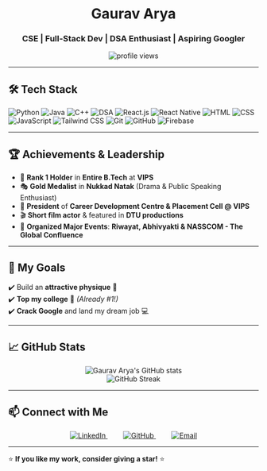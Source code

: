 <h1 align="center">Gaurav Arya</h1>
<h3 align="center">CSE | Full-Stack Dev | DSA Enthusiast | Aspiring Googler</h3>

<p align="center">
  <img src="https://komarev.com/ghpvc/?username=gauravarya&label=Profile%20Views&color=0e75b6&style=flat" alt="profile views" />
</p>

---

## 🛠️ Tech Stack
![Python](https://img.shields.io/badge/-Python-3776AB?style=flat&logo=python&logoColor=white)
![Java](https://img.shields.io/badge/-Java-007396?style=flat&logo=java&logoColor=white)
![C++](https://img.shields.io/badge/-C++-00599C?style=flat&logo=c%2B%2B&logoColor=white)
![DSA](https://img.shields.io/badge/-DSA-orange?style=flat)
![React.js](https://img.shields.io/badge/-React.js-61DAFB?style=flat&logo=react&logoColor=black)
![React Native](https://img.shields.io/badge/-React%20Native-61DAFB?style=flat&logo=react&logoColor=black)
![HTML](https://img.shields.io/badge/-HTML-E34F26?style=flat&logo=html5&logoColor=white)
![CSS](https://img.shields.io/badge/-CSS-1572B6?style=flat&logo=css3&logoColor=white)
![JavaScript](https://img.shields.io/badge/-JavaScript-F7DF1E?style=flat&logo=javascript&logoColor=black)
![Tailwind CSS](https://img.shields.io/badge/-TailwindCSS-06B6D4?style=flat&logo=tailwind-css&logoColor=white)
![Git](https://img.shields.io/badge/-Git-F05032?style=flat&logo=git&logoColor=white)
![GitHub](https://img.shields.io/badge/-GitHub-181717?style=flat&logo=github&logoColor=white)
![Firebase](https://img.shields.io/badge/-Firebase-FFCA28?style=flat&logo=firebase&logoColor=black)

---

## 🏆 Achievements & Leadership
- 🏅 **Rank 1 Holder** in **Entire B.Tech** at **VIPS**  
- 🎭 **Gold Medalist** in **Nukkad Natak** (Drama & Public Speaking Enthusiast)  
- 🎤 **President** of **Career Development Centre & Placement Cell @ VIPS**  
- 🎬 **Short film actor** & featured in **DTU productions**  
- 🎪 **Organized Major Events**: **Riwayat, Abhivyakti & NASSCOM - The Global Confluence**  

---

## 🎯 My Goals
✔️ Build an **attractive physique** 💪  
✔️ **Top my college** 🏅 *(Already #1!)*  
✔️ **Crack Google** and land my dream job 💻  

---

## 📈 GitHub Stats
<p align="center">
  <img src="https://github-readme-stats.vercel.app/api?username=gauravarya&show_icons=true&theme=radical" alt="Gaurav Arya's GitHub stats" />
  <br/>
  <img src="https://github-readme-streak-stats.herokuapp.com/?user=gauravarya&theme=radical" alt="GitHub Streak" />
</p>

---

## 📫 Connect with Me
<p align="center">
  <a href="https://www.linkedin.com/in/gaurav-arya%F0%9F%9A%80-4321041a6/" target="_blank">
    <img src="https://img.shields.io/badge/-LinkedIn-blue?style=for-the-badge&logo=linkedin&logoColor=white" alt="LinkedIn" />
  </a>
    &nbsp;&nbsp;&nbsp;
    &nbsp;&nbsp;&nbsp;
  <a href="https://github.com/gauravaryaarya" target="_blank">
    <img src="https://img.shields.io/badge/-GitHub-181717?style=for-the-badge&logo=github&logoColor=white" alt="GitHub" />
  </a>
    &nbsp;&nbsp;&nbsp;
    &nbsp;&nbsp;&nbsp;
  <a href="mailto:gauravarya272003@gmail.com">
    <img src="https://img.shields.io/badge/-Email-red?style=for-the-badge&logo=gmail&logoColor=white" alt="Email" />
  </a>
</p>

---

⭐ **If you like my work, consider giving a star!** ⭐
